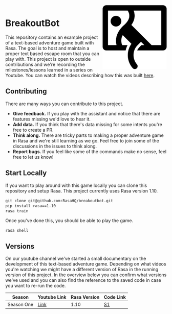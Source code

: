 <img src="logo.png" width=200 align="right">

# BreakoutBot

This repository contains an example project of a text-based adventure game built with Rasa. The 
goal is to host and maintain a proper text based escape room that you can play with. This project
is open to outside contributions and we're recording the milestones/lessons learned in a series 
on Youtube. You can watch the videos describing how this was built [here]().

## Contributing

There are many ways you can contribute to this project.

- **Give feedback.** If you play with the assistant and notice that there are features missing we'd love to hear it.
- **Add data.** If you think that there's data missing for some intents you're free to create a PR.
- **Think along.** There are tricky parts to making a proper adventure game in Rasa and we're still learning as we go.
  Feel free to join some of the discussions in the issues to think along.
- **Report bugs.** If you feel like some of the commands make no sense, feel free to let us know!

## Start Locally

If you want to play around with this game locally you can clone this repository and setup Rasa. This project currently uses Rasa version 1.10.

```
git clone git@github.com:RasaHQ/breakoutbot.git
pip install rasa==1.10
rasa train
```

Once you've done this, you should be able to play the game.

```python
rasa shell
```
## Versions 

On our youtube channel we've started a small documentary on the development of this text-based adventure game. Depending on what videos you're watching we might have a different version of Rasa in the running version of this project. In the overview below you can confirm what versions we've used and you can also find the reference to the saved code in case you want to re-run the code. 

| Season 	      | Youtube Link 	                                                                                                                        | Rasa Version 	| Code Link 	                                                |
|-------------	|-------------------------------------------------------------------------------------------------------------------------------------	|--------------	|------------------------------------------------------------	|
| Season One  	| [Link](https://www.youtube.com/watch?v=rzTSSSnNOpA&list=PL75e0qA87dlGS2ik6n1sN-KjG39yCrGgf&index=2&t=0s&ab_channel=Rasa)             	| 1.10        	| [S1](https://github.com/RasaHQ/breakoutbot/releases/tag/s1) |
